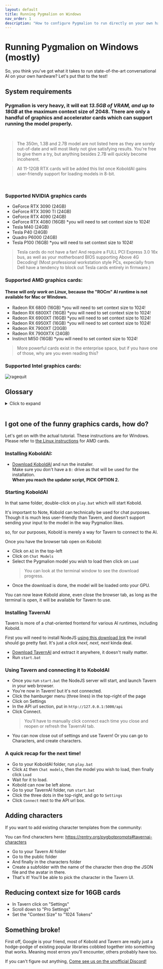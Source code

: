 ```yaml
---
layout: default
title: Running Pygmalion on Windows
nav_order: 1
description: "How to configure Pygmalion to run directly on your own hardware. This guide should hopefully be noob-proof."
---
```

# Running Pygmalion on Windows (mostly)

So, you think you've got what it takes to run state-of-the-art conversational AI on your own hardware? Let's put that to the test!

## System requirements

### **Pygmalion is very heavy, it will eat _13.5GB of VRAM, and up to 18GB_ at the maximum context size of 2048.** There are only a handful of graphics and accelerator cards which can support running the model properly.
<br>

> The 350m, 1.3B and 2.7B model are not listed here as they are sorely out-of-date and will most likely not give satisfying results. You're free to give them a try, but anything besides 2.7B will quickly become incoherent.

> All 11-12GB RTX cards will be added this list once KoboldAI gains user-friendly support for loading models in 8-bit.

<br>

### Supported NVIDIA graphics cards
- GeForce RTX 3090 (24GB)
- GeForce RTX 3090 TI (24GB)
- GeForce RTX 4090 (24GB)
- GeForce RTX 4080 (16GB) *you will need to set context size to 1024!
- Tesla M40 (24GB)
- Tesla P40 (24GB)
- Quadro P6000 (24GB)
- Tesla P100 (16GB) *you will need to set context size to 1024!

> Tesla cards do not have a fan! And require a FULL PCI Express 3.0 16x bus, as well as your motherboard BIOS supporting Above 4G Decoding! (Most professional workstation style PCs, expecially from Dell have a tendency to block out Tesla cards entirely in firmware.)

### Supported AMD graphics cards:
#### These will _only work on Linux_, because the "ROCm" AI runtime is not available for Mac or Windows.
- Radeon RX 6800 (16GB) *you will need to set context size to 1024!
- Radeon RX 6800XT (16GB) *you will need to set context size to 1024!
- Radeon RX 6900XT (16GB) *you will need to set context size to 1024!
- Radeon RX 6950XT (16GB) *you will need to set context size to 1024!
- Radeon RX 7900XT (20GB)
- Radeon RX 7900XTX (24GB)
- Instinct MI50 (16GB) *you will need to set context size to 1024!

> More powerful cards exist in the enterprise space, but if you have one of those, why are you even reading this?

### Supported Intel graphics cards:
![ragequit](https://media.tenor.com/hywZNm_1efkAAAAd/csgo-banging-table.gif)


## Glossary
<details>
    <summary>Click to expand</summary>
    
    This section is intended to brief you on what all the technical jargon in this document means.

    **CUDA:**  
    A library created by NVIDIA to use compute on their GPUs. Anytime you see CUDA mentioned, assume it only applies to NVIDIA.  

    **ROCm:**  
    Similar to CUDA but for AMD cards. ROCm has less support than CUDA, as it's mostly made for professional enterprise cards, but some consumer cards are supported. Google is your friend on this one.  

    **Kobold or KAI:**  
    KoboldAI is an application and runtime to load language models easily.  

    **TavernAI:**  
    A graphical application made specifically to have chats using language models. It can run locally or using a remote server.  

    **VRAM:**  
    Video Memory is the RAM on your graphics card. It is much faster and higher bandwidth than the system RAM on your motherboard that connects to the CPU.
    > In Windows Task Manager, you can go to the Performance tab, then click on your graphics card on the left. **Only the "Dedicated Video Memory" section matters.** The other values aren't useful, and do not represent any real amount of memory you may have.

</details>

<br>

## I got one of the funny graphics cards, how do?
Let's get on with the actual tutorial. These instructions are for Windows. Please refer to [the Linux instructions](pygmalion-linux#installing-dependencies) for AMD cards.

### Installing KoboldAI:
- [Download KoboldAI](https://koboldai.org/windows) and run the installer.  
  Make sure you don't have a `B:` drive as that will be used for the installation.  
  **When you reach the updater script, PICK OPTION 2.**
<!-- - Extract the ZIP to a drive you have at least 25GB of free space on. Using an SSD will speed up startup time for the model a lot.   -->
<!-- **Use a folder name without spaces at the root of the drive, e.g. `E:\KoboldAI`** -->
  <!-- > If you know your way around git, then just git clone, it'll make updates easier in the future too. -->
<!-- - In the extracted folder, run the `install_requirements.bat` file by double-clicking it. **Though it's recommended to right-click it and Run As Administrator.** Type `2` and press Enter. Then let it do it's thing. -->
<!-- - When it says `Press any key to continue.` then you're done installing Kobold. -->

### Starting KoboldAI
In that same folder, double-click on `play.bat` which will start Kobold.

It's important to Note, Kobold can technically be used for chat purposes. Though it is much less user-friendly than Tavern, and doesn't support sending your input to the model in the way Pygmalion likes.

so, for our purposes, Kobold is merely a way for Tavern to connect to the AI.

Once you have the browser tab open on Kobold:
- Click on `AI` in the top-left
- Click on `Chat Models`
- Select the Pygmalion model you wish to load then click on `Load`
  > You can look at the terminal window to see the download progress.
- Once the download is done, the model will be loaded onto your GPU.

You can now leave Kobold alone, even close the browser tab, as long as the terminal is open, it will be available for Tavern to use.

### Installing TavernAI
Tavern is more of a chat-oriented frontend for various AI runtimes, including Kobold.

First you will need to install NodeJS [using this download link](https://nodejs.org/download/release/v19.1.0/node-v19.1.0-x64.msi) the install should go pretty fast. It's just a *click next, next, next* kinda deal.

- [Download TavernAI](https://github.com/TavernAI/TavernAI/archive/refs/heads/main.zip) and extract it anywhere, it doesn't really matter.
- Run `start.bat`

### Using Tavern and connecting it to KoboldAI
- Once you run `start.bat` the NodeJS server will start, and launch Tavern in your web browser.
- You're now in Tavern! but it's not connected.
- Click the hamburger menu (three lines) in the top-right of the page
- Click on Settings
- In the API url section, put in `http://127.0.0.1:5000/api`
- Click Connect.
  > You'll have to manually click connect each time you close and reopen or refresh the TavernAI tab.
- You can now close out of settings and use Tavern! Or you can go to Characters, and create characters.

### A quick recap for the next time!
- Go to your KoboldAI folder, run `play.bat`
- Click `AI` then `Chat models`, then the model you wish to load, then finally click `Load`
- Wait for it to load.
- Kobold can now be left alone.
- Go to your TavernAI folder, run `start.bat`
- Click the three dots in the top-right, and go to `Settings`
- Click `Connect` next to the API url box.

## Adding characters
If you want to add existing character templates from the community:

You can find characters here: https://rentry.org/pygbotprompts#tavernai-characters

- Go to your Tavern AI folder
- Go to the public folder
- And finally in the characters folder
- Create a subfolder with the name of the character then drop the JSON file and the avatar in there.
- That's it! You'll be able to pick the character in the Tavern UI.

## Reducing context size for 16GB cards
- In Tavern click on "Settings"
- Scroll down to "Pro Settings"
- Set the "Context Size" to "1024 Tokens"

## Something broke!
First off, Google is your friend, most of Kobold and Tavern are really just a hodge-podge of existing popular libraries cobbled together into something that works. Meaning most errors you'll encounter, others probably have too.

If you can't figure out anything, [Come see us on the unofficial Discord!](https://discord.gg/d4VkgSdNv6)